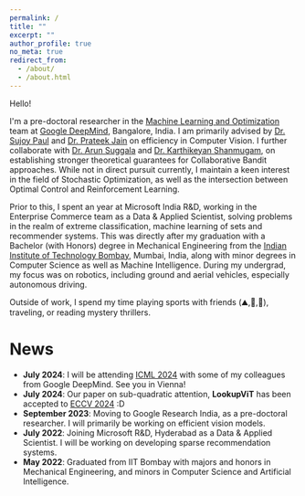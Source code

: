 ```yaml
---
permalink: /
title: ""
excerpt: ""
author_profile: true
no_meta: true
redirect_from: 
  - /about/
  - /about.html
---
```


Hello!

I'm a pre-doctoral researcher in the [Machine Learning and Optimization](https://research.google/teams/india-research-lab/) team at [Google DeepMind](https://deepmind.google/), Bangalore, India. I am primarily advised by [Dr. Sujoy Paul](https://sujoyp.github.io/) and [Dr. Prateek Jain](https://www.prateekjain.org/) on efficiency in Computer Vision. I further collaborate with [Dr. Arun Suggala](https://research.google/people/arun-sai-suggala/) and [Dr. Karthikeyan Shanmugam](https://sites.google.com/corp/view/karthikeyan-shanmugam), on establishing stronger theoretical guarantees for Collaborative Bandit approaches. While not in direct pursuit currently, I maintain a keen interest in the field of Stochastic Optimization, as well as the intersection between Optimal Control and Reinforcement Learning.
<!-- I strive to build AI technologies that are simultaneously open/accessible to all and safe/ethical.  -->

Prior to this, I spent an year at Microsoft India R&D, working in the Enterprise Commerce team as a Data & Applied Scientist, solving problems in the realm of extreme classification, machine learning of sets and recommender systems. This was directly after my graduation with a Bachelor (with Honors) degree in Mechanical Engineering from the [Indian Institute of Technology Bombay](https://www.iitb.ac.in), Mumbai, India, along with minor degrees in Computer Science as well as Machine Intelligence. During my undergrad, my focus was on robotics, including ground and aerial vehicles, especially autonomous driving.

Outside of work, I spend my time playing sports with friends (:mountain:,:badminton:,:tennis:), traveling, or reading mystery thrillers.


News
======
- **July 2024**: I will be attending [ICML 2024](https://icml.cc/) with some of my colleagues from Google DeepMind. See you in Vienna!
- **July 2024**: Our paper on sub-quadratic attention, **LookupViT** has been accepted to [ECCV 2024](https://eccv.ecva.net/) :D
- **September 2023**: Moving to Google Research India, as a pre-doctoral researcher. I will primarily be working on efficient vision models.
- **July 2022**: Joining Microsoft R&D, Hyderabad as a Data & Applied Scientist. I will be working on developing sparse recommendation systems.
- **May 2022**: Graduated from IIT Bombay with majors and honors in Mechanical Engineering, and minors in Computer Science and Artificial Intelligence.




